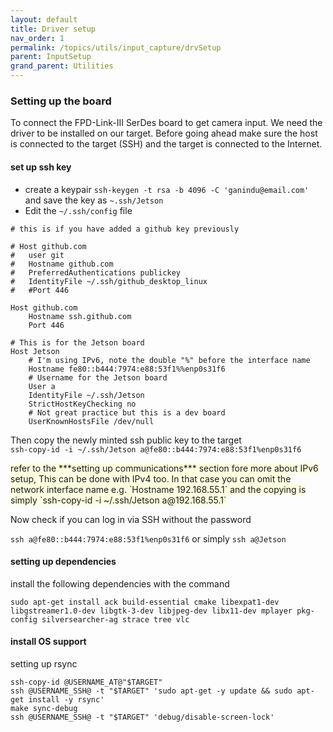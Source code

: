```yaml
---
layout: default
title: Driver setup
nav_order: 1 
permalink: /topics/utils/input_capture/drvSetup
parent: InputSetup
grand_parent: Utilities
---
```


### Setting up the board 

<p>To connect the FPD-Link-III SerDes board to get camera input. We need the driver to be installed on our target. Before going ahead
make sure the host is connected to the target (SSH) and the target is connected to the Internet. 
</p>

#### set up ssh key 

* create a keypair `ssh-keygen -t rsa -b 4096 -C 'ganindu@email.com'` and save the key as `~.ssh/Jetson`
* Edit the `~/.ssh/config` file

```
# this is if you have added a github key previously

# Host github.com
#	user git
#	Hostname github.com
#	PreferredAuthentications publickey
#	IdentityFile ~/.ssh/github_desktop_linux
#	#Port 446

Host github.com
	Hostname ssh.github.com
	Port 446

# This is for the Jetson board
Host Jetson 
	# I'm using IPv6, note the double "%" before the interface name 
	Hostname fe80::b444:7974:e88:53f1%%enp0s31f6
	# Username for the Jetson board 
	User a
	IdentityFile ~/.ssh/Jetson
	StrictHostKeyChecking no
	# Not great practice but this is a dev board
	UserKnownHostsFile /dev/null

```

Then copy the newly minted ssh public key to the target <br>
`ssh-copy-id -i ~/.ssh/Jetson a@fe80::b444:7974:e88:53f1%enp0s31f6`


<span style="background-color:LightYellow">
refer to the ***setting up communications*** section fore more about  IPv6 setup, This can be done with IPv4 too. In that case you can omit the network interface name e.g. `Hostname 192.168.55.1` and the copying is simply `ssh-copy-id -i ~/.ssh/Jetson a@192.168.55.1` </span>

Now check if you can log in via SSH without the password 

`ssh a@fe80::b444:7974:e88:53f1%enp0s31f6` or simply `ssh a@Jetson`

#### setting up dependencies 

install the following dependencies with the command
	
```sudo apt-get install ack build-essential cmake libexpat1-dev libgstreamer1.0-dev libgtk-3-dev libjpeg-dev libx11-dev mplayer pkg-config silversearcher-ag strace tree vlc```

#### install OS support 

setting up rsync 

```
ssh-copy-id @USERNAME_AT@"$TARGET"
ssh @USERNAME_SSH@ -t "$TARGET" 'sudo apt-get -y update && sudo apt-get install -y rsync'
make sync-debug
ssh @USERNAME_SSH@ -t "$TARGET" 'debug/disable-screen-lock'
```




	





